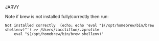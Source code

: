 JARVY



Note if brew is not installed fully/correctly then run:

``` shell
Not installed correctly  (echo; echo 'eval "$(/opt/homebrew/bin/brew shellenv)"') >> /Users/zacclifton/.zprofile
    eval "$(/opt/homebrew/bin/brew shellenv)"

```